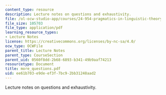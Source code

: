 ```yaml
---
content_type: resource
description: Lecture notes on questions and exhaustivity.
file: /ol-ocw-studio-app/courses/24-954-pragmatics-in-linguistic-theory-fall-2006/ee61b703e9deef3f7bc92bb31248aad2_more_questions.pdf
file_size: 105703
file_type: application/pdf
learning_resource_types:
- Lecture Notes
license: https://creativecommons.org/licenses/by-nc-sa/4.0/
ocw_type: OCWFile
parent_title: Lecture Notes
parent_type: CourseSection
parent_uid: 0560f8dd-2b68-6893-b341-49b9aaf74213
resourcetype: Document
title: more_questions.pdf
uid: ee61b703-e9de-ef3f-7bc9-2bb31248aad2
---
```

Lecture notes on questions and exhaustivity.